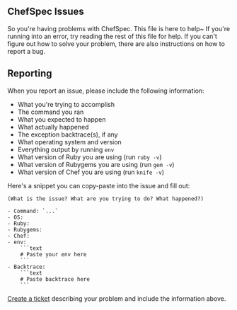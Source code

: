 ChefSpec Issues
---------------
So you're having problems with ChefSpec. This file is here to help~ If you're running into an error, try reading the rest of this file for help. If you can't figure out how to solve your problem, there are also instructions on how to report a bug.

Reporting
---------
When you report an issue, please include the following information:

  - What you're trying to accomplish
  - The command you ran
  - What you expected to happen
  - What actually happened
  - The exception backtrace(s), if any
  - What operating system and version
  - Everything output by running `env`
  - What version of Ruby you are using (run `ruby -v`)
  - What version of Rubygems you are using (run `gem -v`)
  - What version of Chef you are using (run `knife -v`)

Here's a snippet you can copy-paste into the issue and fill out:

```text
(What is the issue? What are you trying to do? What happened?)

- Command: `...`
- OS:
- Ruby:
- Rubygems:
- Chef:
- env:
    ```text
    # Paste your env here
    ```
- Backtrace:
    ```text
    # Paste backtrace here
    ```
```

[Create a ticket](https://github.com/acrmp/chefspec/issues/new) describing your problem and include the information above.